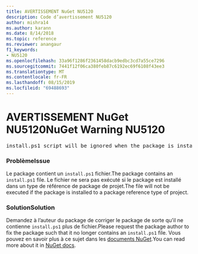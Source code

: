```yaml
---
title: AVERTISSEMENT NuGet NU5120
description: Code d’avertissement NU5120
author: mishra14
ms.author: karann
ms.date: 8/14/2018
ms.topic: reference
ms.reviewer: anangaur
f1_keywords:
- NU5120
ms.openlocfilehash: 33a96f1286f2361458dacb9edbc3cd7a55ce7296
ms.sourcegitcommit: 7441f12f06ca380feb87c6192ec69f6108f43ee3
ms.translationtype: MT
ms.contentlocale: fr-FR
ms.lasthandoff: 08/15/2019
ms.locfileid: "69488693"
---
```

# <a name="nuget-warning-nu5120"></a><span data-ttu-id="cfb30-103">AVERTISSEMENT NuGet NU5120</span><span class="sxs-lookup"><span data-stu-id="cfb30-103">NuGet Warning NU5120</span></span>
<pre>install.ps1 script will be ignored when the package is installed after the migration.</pre>

### <a name="issue"></a><span data-ttu-id="cfb30-104">Problème</span><span class="sxs-lookup"><span data-stu-id="cfb30-104">Issue</span></span>

<span data-ttu-id="cfb30-105">Le package contient un `install.ps1` fichier.</span><span class="sxs-lookup"><span data-stu-id="cfb30-105">The package contains an `install.ps1` file.</span></span> <span data-ttu-id="cfb30-106">Le fichier ne sera pas exécuté si le package est installé dans un type de référence de package de projet.</span><span class="sxs-lookup"><span data-stu-id="cfb30-106">The file will not be executed if the package is installed to a package reference type of project.</span></span>


### <a name="solution"></a><span data-ttu-id="cfb30-107">Solution</span><span class="sxs-lookup"><span data-stu-id="cfb30-107">Solution</span></span>

<span data-ttu-id="cfb30-108">Demandez à l’auteur du package de corriger le package de sorte qu’il ne contienne `install.ps1` plus de fichier.</span><span class="sxs-lookup"><span data-stu-id="cfb30-108">Please request the package author to fix the package such that it no longer contains an `install.ps1` file.</span></span> <span data-ttu-id="cfb30-109">Vous pouvez en savoir plus à ce sujet dans les [documents NuGet](https://docs.microsoft.com/en-us/nuget/consume-packages/migrate-packages-config-to-package-reference).</span><span class="sxs-lookup"><span data-stu-id="cfb30-109">You can read more about it in [NuGet docs](https://docs.microsoft.com/en-us/nuget/consume-packages/migrate-packages-config-to-package-reference).</span></span>

